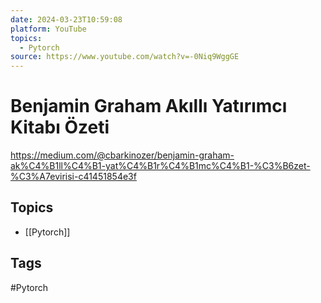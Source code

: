 ```yaml
---
date: 2024-03-23T10:59:08
platform: YouTube
topics:
  - Pytorch
source: https://www.youtube.com/watch?v=-0Niq9WggGE
---
```

# Benjamin Graham Akıllı Yatırımcı Kitabı Özeti

https://medium.com/@cbarkinozer/benjamin-graham-ak%C4%B1ll%C4%B1-yat%C4%B1r%C4%B1mc%C4%B1-%C3%B6zet-%C3%A7evirisi-c41451854e3f

## Topics
- [[Pytorch]]

## Tags
#Pytorch